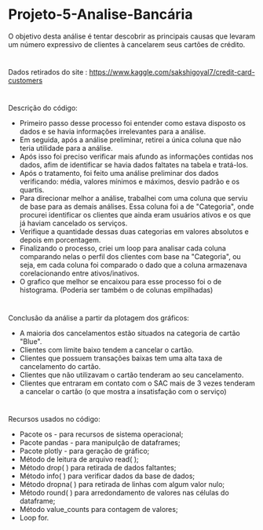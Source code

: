 # Projeto-5-Analise-Bancária

 O objetivo desta análise é tentar descobrir as principais causas que levaram um número expressivo de clientes à cancelarem seus cartões de crédito.
#
 Dados retirados do site : https://www.kaggle.com/sakshigoyal7/credit-card-customers
 #
Descrição do código:

- Primeiro passo desse processo foi entender como estava disposto os dados e se havia informações irrelevantes para a análise.
- Em seguida, após a análise preliminar, retirei a única coluna que não teria utilidade para a análise.
- Após isso foi preciso verificar mais afundo as informações contidas nos dados, afim de identificar se havia dados faltates na tabela e tratá-los.
- Após o tratamento, foi feito uma análise preliminar dos dados verificando: média, valores mínimos e máximos, desvio padrão e os quartis.
- Para direcionar melhor a análise, trabalhei com uma coluna que serviu de base para as demais análises. Essa coluna foi a de "Categoria", onde procurei identificar os clientes que ainda eram usuários ativos e os que já haviam cancelado os serviços.
- Verifique a quantidade dessas duas categorias em valores absolutos e depois em porcentagem.
- Finalizando o processo, criei um loop para analisar cada coluna comparando nelas o perfil dos clientes com base na "Categoria", ou seja, em cada coluna foi comparado o dado que a coluna armazenava corelacionando entre ativos/inativos.
- O grafico que melhor se encaixou para esse processo foi o de histograma. (Poderia ser também o de colunas empilhadas)

#

Conclusão da análise a partir da plotagem dos gráficos:

- A maioria dos cancelamentos estão situados na categoria de cartão "Blue".
- Clientes com limite baixo tendem a cancelar o cartão.
- Clientes que possuem transações baixas tem uma alta taxa de cancelamento do cartão.
- Clientes que não utilizavam o cartão tenderam ao seu cancelamento.
- Clientes que entraram em contato com o SAC mais de 3 vezes tenderam a cancelar o cartão (o que mostra a insatisfação com o serviço)

#
Recursos usados no código:

- Pacote os - para recursos de sistema operacional;
- Pacote pandas - para manipulção de dataframes;
- Pacote plotly - para geração de gráfico;
- Método de leitura de arquivo read( );
- Método drop( ) para retirada de dados faltantes;
- Método info( ) para verificar dados da base de dados;
- Método dropna( ) para retirada de linhas com algum valor nulo;
- Método round( ) para arredondamento de valores nas células do dataframe;
- Método value_counts para contagem de valores;
- Loop for.
